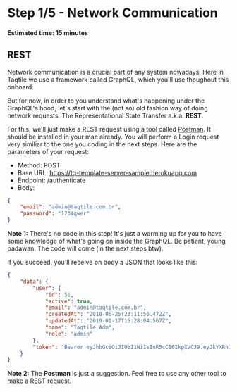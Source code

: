 # Step 1/5 - Network Communication
#### Estimated time: 15 minutes

## REST
Network communication is a crucial part of any system nowadays. Here in Taqtile we use a framework called GraphQL, which you'll use thoughout this onboard.

But for now, in order to you understand what's happening under the GraphQL's hood, let's start with the (not so) old fashion way of doing network requests: The Representational State Transfer a.k.a. **REST**.

For this, we'll just make a REST request using a tool called [Postman](https://www.getpostman.com/). It should be installed in your mac already. You will perform a Login request very similiar to the one you coding in the next steps. Here are the parameters of your request:

+ Method: POST
+ Base URL: https://tq-template-server-sample.herokuapp.com
+ Endpoint: /authenticate 
+ Body:

```JSON
{
	"email": "admin@taqtile.com.br",
	"password": "1234qwer"
}
```

**Note 1:** There's no code in this step! It's just a warming up for you to have some knowledge of what's going on inside the GraphQL. Be patient, young padawan. The code will come (in the next steps btw).

If you succeed, you'll receive on body a JSON that looks like this:

```JSON
{
    "data": {
        "user": {
            "id": 51,
            "active": true,
            "email": "admin@taqtile.com.br",
            "createdAt": "2018-06-25T23:11:56.472Z",
            "updatedAt": "2019-01-17T15:28:04.567Z",
            "name": "Taqtile Adm",
            "role": "admin"
        },
        "token": "Bearer eyJhbGciOiJIUzI1NiIsInR5cCI6IkpXVCJ9.eyJkYXRhIjp7InVzZXJJZCI6NTF9LCJpYXQiOjE1NTYxMTc2NjgsImV4cCI6MTU1NjEyMTI2OH0.Kha7cfFUCOscXffh8nwj4gdCGDZ0ohHvMtkR2st2bso"
    }
}
```

**Note 2:** The **Postman** is just a suggestion. Feel free to use any other tool to make a REST request.

